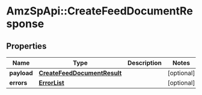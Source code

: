 # AmzSpApi::CreateFeedDocumentResponse

## Properties
Name | Type | Description | Notes
------------ | ------------- | ------------- | -------------
**payload** | [**CreateFeedDocumentResult**](CreateFeedDocumentResult.md) |  | [optional] 
**errors** | [**ErrorList**](ErrorList.md) |  | [optional] 

